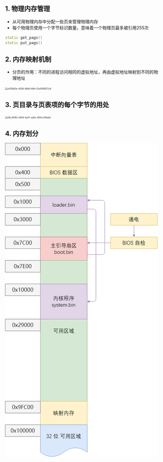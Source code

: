 ## 1. 物理内存管理

- 从可用物理内存中分配一些页来管理物理内存
- 每个物理页使用一个字节标识数量，意味着一个物理页最多被引用255次

```c++
static get_pags()
static put_pags()
```

## 2. 内存映射机制

- 分页的作用：不同的进程访问相同的虚拟地址，再由虚拟地址映射到不同的物理地址

<img title="" src="file:///C:/Users/50531/Pictures/Typedown/ef35b83e-4056-4664-b8ff-32e0f95872c6.png" alt="ef35b83e-4056-4664-b8ff-32e0f95872c6" style="zoom:50%;">

## 3. 页目录与页表项的每个字节的用处

<img title="" src="file:///C:/Users/50531/Pictures/Typedown/08c38182-d556-4a07-a26e-481fce76e6af.png" alt="08c38182-d556-4a07-a26e-481fce76e6af" style="zoom:50%;">


## 4. 内存划分

![Alt text](image.png)
